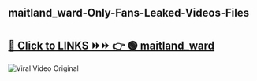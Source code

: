 
 ## maitland_ward-Only-Fans-Leaked-Videos-Files

# <h2><a href="https://mediaupload.pro?maitland_ward">🔗 Click to LINKS ⏩⏩ 👉 🟢 maitland_ward </a></h2>

<a href="https://mediaupload.pro?maitland_ward" rel="nofollow" data-target="animated-image.originalLink"><img src="https://i.ibb.co.com/xMMVF88/686577567.gif" alt="Viral Video Original" style="max-width: 100%; display: inline-block;" data-target="animated-image.originalImage"></a>